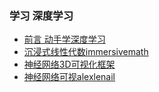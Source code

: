 ### 学习 深度学习
- [前言 动手学深度学习](http://zh.d2l.ai/chapter_preface/index.html)
- [沉浸式线性代数immersivemath](http://immersivemath.com/ila/index.html)
- [神经网络3D可视化框架](https://tensorspace.org/index_zh.html)
- [神经网络可视alexlenail](http://alexlenail.me/NN-SVG/index.html)
